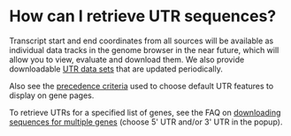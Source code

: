 # How can I retrieve UTR sequences?
<!-- pombase_categories: Finding data -->

Transcript start and end coordinates from all sources will be available
as individual data tracks in the genome browser in the near
future, which will allow you to view, evaluate and download them. We
also provide downloadable [UTR data sets](/downloads/utr) that are
updated periodically.

Also see the [precedence criteria](/faq/how-do-you-determine-gene-s-full-length-transcript-utr-coordinates-transcription-start-and-end-sites)
used to choose default UTR features to display on gene pages.

To retrieve UTRs for a specified list of genes, see the FAQ on
[downloading sequences for multiple genes](/faq/can-i-download-sequences-many-genes-once-including-flanking-regions) (choose
5' UTR and/or 3' UTR in the popup).

